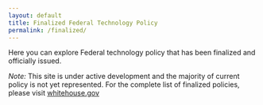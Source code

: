 ```yaml
---
layout: default
title: Finalized Federal Technology Policy
permalink: /finalized/
---
```


Here you can explore Federal technology policy that has been finalized and officially issued.

_Note:_ This site is under active development and the majority of current policy is not yet represented. For the complete list of finalized policies, please visit [whitehouse.gov](https://www.whitehouse.gov/omb/e-gov)
